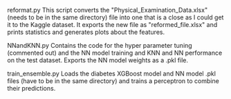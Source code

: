 reformat.py
This script converts the "Physical_Examination_Data.xlsx" (needs to be in the same directory) file into one that is a close as I could get it to the Kaggle dataset. It exports the new file as "reformed_file.xlsx" and prints statistics and generates plots about the features.

NNandKNN.py
Contains the code for the hyper parameter tuning (commented out) and the NN model training and KNN and NN performance on the test dataset. Exports the NN model weights as a .pkl file.

train_ensemble.py
Loads the diabetes XGBoost model and NN model .pkl files (have to be in the same directory) and trains a perceptron to combine their predictions.

